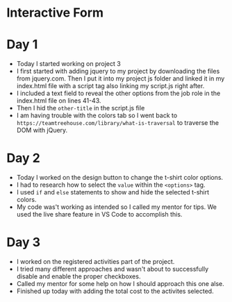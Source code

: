 # Interactive Form
# Day 1
* Today I started working on project 3
* I first started with adding jquery to my project by downloading the files from jquery.com. Then I put it into my project js folder and linked it in my index.html file with a script tag also linking my script.js right after.
* I included a text field to reveal the other options from the job role in the index.html file on lines 41-43.
* Then I hid the `other-title` in the script.js file
* I am having trouble with the colors tab so I went back to `https://teamtreehouse.com/library/what-is-traversal` to traverse the DOM with jQuery.

# Day 2
* Today I worked on the design button to change the t-shirt color options.
* I had to research how to select the `value` within the `<options>` tag.
* I used `if` and `else` statements to show and hide the selected t-shirt colors.
* My code was't working as intended so I called my mentor for tips. We used the live share feature in VS Code to accomplish this.

# Day 3
* I worked on the registered activities part of the project.
* I tried many different approaches and wasn't about to successfully disable and enable the proper checkboxes.
* Called my mentor for some help on how I should approach this one alse.
* Finished up today with adding the total cost to the activites selected.